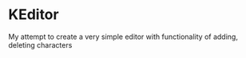 # KEditor

My attempt to create a very simple editor with functionality of adding, deleting characters
